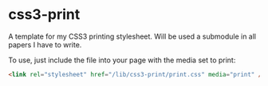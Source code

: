 css3-print
==========

A template for my CSS3 printing stylesheet. Will be used a submodule in all papers I have to write.

To use, just include the file into your page with the media set to print:
```html
<link rel="stylesheet" href="/lib/css3-print/print.css" media="print" />
```